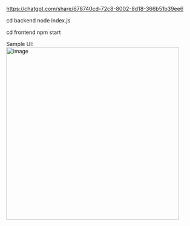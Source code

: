 https://chatgpt.com/share/678740cd-72c8-8002-8d18-366b51b39ee6

cd backend
node index.js


cd frontend
npm start

Sample UI:
<img width="456" alt="image" src="https://github.com/user-attachments/assets/90eacd93-6d1a-4ff3-ae93-b91a06721598" />
